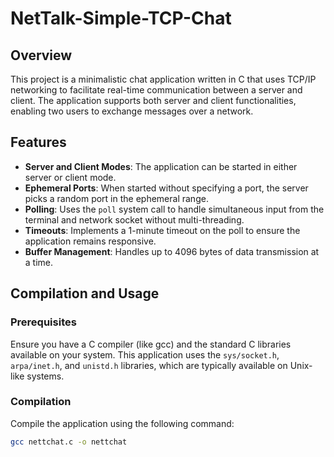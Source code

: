 # NetTalk-Simple-TCP-Chat

## Overview
This project is a minimalistic chat application written in C that uses TCP/IP networking to facilitate real-time communication between a server and client. The application supports both server and client functionalities, enabling two users to exchange messages over a network.

## Features
- **Server and Client Modes**: The application can be started in either server or client mode.
- **Ephemeral Ports**: When started without specifying a port, the server picks a random port in the ephemeral range.
- **Polling**: Uses the `poll` system call to handle simultaneous input from the terminal and network socket without multi-threading.
- **Timeouts**: Implements a 1-minute timeout on the poll to ensure the application remains responsive.
- **Buffer Management**: Handles up to 4096 bytes of data transmission at a time.

## Compilation and Usage

### Prerequisites
Ensure you have a C compiler (like gcc) and the standard C libraries available on your system. This application uses the `sys/socket.h`, `arpa/inet.h`, and `unistd.h` libraries, which are typically available on Unix-like systems.

### Compilation
Compile the application using the following command:
```bash
gcc nettchat.c -o nettchat
